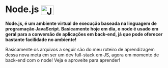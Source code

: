 # Node.js <img align="center" alt="Joao-node" height="30" width="40" src="https://cdn.jsdelivr.net/gh/devicons/devicon/icons/nodejs/nodejs-original.svg">

**Node.js, é um ambiente virtual de execução baseada na linguagem de programação JavaScript. Basicamente hoje em dia, o node é usado em geral para a conversão de aplicações em back-end, já que pode oferecer bastante facilidade no ambiente!**

Basicamente os arquivos a seguir são do meu roteiro de aprendizagem dessa nova meta em ser um dev full-stack em JS, agora em momento de back-end com o node!
Veja e aproveite para aprender!